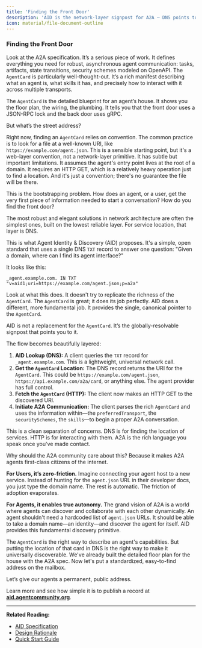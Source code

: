 ```yaml
---
title: 'Finding the Front Door'
description: 'AID is the network-layer signpost for A2A — DNS points to your AgentCard, HTTP serves it, A2A speaks it.'
icon: material/file-document-outline
---
```


### Finding the Front Door

Look at the A2A specification. It’s a serious piece of work. It defines everything you need for robust, asynchronous agent communication: tasks, artifacts, state transitions, security schemes modeled on OpenAPI. The `AgentCard` is particularly well-thought-out. It’s a rich manifest describing what an agent is, what skills it has, and precisely how to interact with it across multiple transports.

The `AgentCard` is the detailed blueprint for an agent’s house. It shows you the floor plan, the wiring, the plumbing. It tells you that the front door uses a JSON-RPC lock and the back door uses gRPC.

But what’s the street address?

Right now, finding an `AgentCard` relies on convention. The common practice is to look for a file at a well-known URI, like `https://example.com/agent.json`. This is a sensible starting point, but it's a web-layer convention, not a network-layer primitive. It has subtle but important limitations. It assumes the agent's entry point lives at the root of a domain. It requires an HTTP GET, which is a relatively heavy operation just to find a location. And it's just a convention; there's no guarantee the file will be there.

This is the bootstrapping problem. How does an agent, or a user, get the very first piece of information needed to start a conversation? How do you find the front door?

The most robust and elegant solutions in network architecture are often the simplest ones, built on the lowest reliable layer. For service location, that layer is DNS.

This is what Agent Identity & Discovery (AID) proposes. It's a simple, open standard that uses a single DNS `TXT` record to answer one question: "Given a domain, where can I find its agent interface?"

It looks like this:

`_agent.example.com. IN TXT "v=aid1;uri=https://example.com/agent.json;p=a2a"`

Look at what this does. It doesn't try to replicate the richness of the `AgentCard`. The `AgentCard` is great; it does its job perfectly. AID does a different, more fundamental job. It provides the single, canonical pointer to the `AgentCard`.

AID is not a replacement for the `AgentCard`. It’s the globally-resolvable signpost that points you to it.

The flow becomes beautifully layered:

1.  **AID Lookup (DNS):** A client queries the `TXT` record for `_agent.example.com`. This is a lightweight, universal network call.
2.  **Get the `AgentCard` Location:** The DNS record returns the URI for the `AgentCard`. This could be `https://example.com/agent.json`, `https://api.example.com/a2a/card`, or anything else. The agent provider has full control.
3.  **Fetch the `AgentCard` (HTTP):** The client now makes an HTTP GET to the discovered URI.
4.  **Initiate A2A Communication:** The client parses the rich `AgentCard` and uses the information within—the `preferredTransport`, the `securitySchemes`, the `skills`—to begin a proper A2A conversation.

This is a clean separation of concerns. DNS is for finding the location of services. HTTP is for interacting with them. A2A is the rich language you speak once you've made contact.

Why should the A2A community care about this? Because it makes A2A agents first-class citizens of the internet.

**For Users, it’s zero-friction.** Imagine connecting your agent host to a new service. Instead of hunting for the `agent.json` URL in their developer docs, you just type the domain name. The rest is automatic. The friction of adoption evaporates.

**For Agents, it enables true autonomy.** The grand vision of A2A is a world where agents can discover and collaborate with each other dynamically. An agent shouldn't need a hardcoded list of `agent.json` URLs. It should be able to take a domain name—an identity—and discover the agent for itself. AID provides this fundamental discovery primitive.

The `AgentCard` is the right way to describe an agent's capabilities. But putting the location of that card in DNS is the right way to make it universally discoverable. We've already built the detailed floor plan for the house with the A2A spec. Now let's put a standardized, easy-to-find address on the mailbox.

Let’s give our agents a permanent, public address.

Learn more and see how simple it is to publish a record at [**aid.agentcommunity.org**](https://aid.agentcommunity.org).

---

**Related Reading:**

- [AID Specification](../specification.md)
- [Design Rationale](../rationale.md)
- [Quick Start Guide](../quickstart/index.md)
